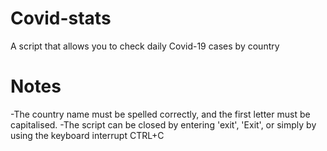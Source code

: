 # Covid-stats
A script that allows you to check daily Covid-19 cases by country



# Notes
-The country name must be spelled correctly, and the first letter must be capitalised.
-The script can be closed by entering 'exit', 'Exit', or simply by using the keyboard interrupt CTRL+C
